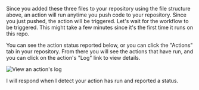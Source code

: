 Since you added these three files to your repository using the file structure above, an action will run anytime you push code to your repository. Since you just pushed, the action will be triggered. Let's wait for the workflow to be triggered. This might take a few minutes since it's the first time it runs on this repo. 

You can see the action status reported below, or you can click the "Actions" tab in your repository. From there you will see the actions that have run, and you can click on the action's "Log" link to view details.

![View an action's log](https://developer.github.com/assets/images/actions-view-log.png)

I will respond when I detect your action has run and reported a status. 
